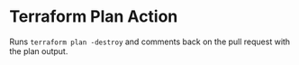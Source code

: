 # Terraform Plan Action
Runs `terraform plan -destroy` and comments back on the pull request with the plan output.
